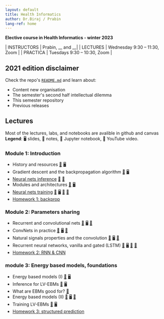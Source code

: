 ```yaml
---
layout: default
title: Health Informatics
author: Dr.Biraj / Prabin
lang-ref: home
---
```


**Elective course in Health Informatics - winter 2023**

| INSTRUCTORS | Prabin, __ and __|
| LECTURES    | Wednesday 9:30 – 11:30, Zoom |
| PRACTICA    | Tuesdays 9:30 – 10:30, Zoom |



## 2021 edition disclaimer

Check the repo's [`README.md`](https://github.com/prabinrs/HI2023/blob/master/README.md) and learn about:

- Content new organisation
- The semester's second half intellectual dilemma
- This semester repository
- Previous releases


## Lectures

Most of the lectures, labs, and notebooks are avalible in github and canvas 
**Legend**: 🖥 slides, 📝 notes, 📓 Jupyter notebook, 🎥 YouTube video.


### Module 1: Introduction

 * History and resources [🎥](https://youtu.be/mTtDfKgLm54) [🖥](https://drive.google.com/file/d/1vVNUye-1JNJnqP4A0704sjtF7gs_MpCI/)
 * Gradient descent and the backpropagation algorithm [🎥](https://youtu.be/nTlCqaL7fCY) [🖥](https://drive.google.com/file/d/1tYPYGYFDQw5IBs9wx4egCcBTTX2h9d9g/)
 * [Neural nets inference](https://atcold.github.io/NYU-DLSP21/en/week02/02-3/) [🎥](https://youtu.be/0TdAmZUMj2k) [📓](https://github.com/Atcold/NYU-DLSP20/blob/master/02-space_stretching.ipynb)
 * Modules and architectures [🎥](https://youtu.be/IYQN3i7dJIQ) [🖥](https://drive.google.com/file/d/1IaDI6BJ6g4SJbJLtNjVE_miWRzBH1-MX/)
 * [Neural nets training](https://atcold.github.io/NYU-DLSP21/en/week03/03-3/) [🎥](https://youtu.be/EyKiYVwrdjE) [🖥](https://github.com/Atcold/NYU-DLSP20/blob/master/slides/01%20-%20Spiral%20classification.pdf) [📓](https://github.com/Atcold/NYU-DLSP20/blob/master/04-spiral_classification.ipynb) [📓](https://github.com/Atcold/NYU-DLSP20/blob/master/05-regression.ipynb)
* [Homework 1: backprop](https://drive.google.com/drive/folders/1g-uQNEi_NJyELGRMrJGXXxmARDabcXFd)


### Module 2: Parameters sharing

 * Recurrent and convolutional nets [🎥](https://youtu.be/7dU3TFBJl-0) [🖥](https://drive.google.com/file/d/1GtI4ywzI84oamyr_W5k_wzgfRN139aFD/) [📝](https://drive.google.com/file/d/12jP4ssUIoGURAU8jGj6QwKXyZVdXW0o6/)
 * ConvNets in practice [🎥](https://youtu.be/-wz_vADGbtE) [🖥](https://drive.google.com/file/d/1WX3HoZhekL4MVvi_7VuLRYJtBGnF9JJY/) [📝](https://drive.google.com/file/d/1ToWP7e71diAeMtQ0D9pU-f0BXF4bAg46/)
 * Natural signals properties and the convolution [🎥](https://youtu.be/KvvNkE2vQVk) [🖥](https://github.com/Atcold/NYU-DLSP20/blob/master/slides/02%20-%20CNN.pdf) [📓](https://github.com/Atcold/NYU-DLSP20/blob/master/06-convnet.ipynb)
 * Recurrent neural networks, vanilla and gated (LSTM) [🎥](https://youtu.be/5KSGNomPJTE) [🖥](https://github.com/Atcold/NYU-DLSP20/blob/master/slides/04%20-%20RNN.pdf) [📓](https://github.com/Atcold/NYU-DLSP20/blob/master/08-seq_classification.ipynb) [📓](https://github.com/Atcold/NYU-DLSP20/blob/master/09-echo_data.ipynb)
 * [Homework 2: RNN & CNN](https://drive.google.com/drive/folders/1or1YiW0fFiZGEYy6b4EOEDgRPr0GQX0i)


### module 3: Energy based models, foundations

 * Energy based models (I) [🎥](https://youtu.be/xIn-Czj1g2Q) [🖥](https://drive.google.com/file/d/1kLUgZdRYFO5ksYHzbsRS8m8IocNiGu2J/)
 * Inference for LV-EBMs [🎥](https://youtu.be/xA_OPjRby5g) [🖥](https://github.com/Atcold/NYU-DLSP20/blob/master/slides/12%20-%20EBM.pdf)
 * What are EBMs good for? [🎥](https://youtu.be/eJeJWWEo7cE)
 * Energy based models (II) [🎥](https://youtu.be/8u2s64ZtmiA) [🖥](https://drive.google.com/file/d/1czfiEE6IPqE7q1fTm-SWOiC3VNEtpNrj/) [📝](https://drive.google.com/file/d/1IB5dkcAQ6GsHEz8Eg2hjaeQeVtT2i4Z5/)
 * Training LV-EBMs [🎥](https://youtu.be/XIMaWj5YjOQ) [🖥](https://github.com/Atcold/NYU-DLSP20/blob/master/slides/12%20-%20EBM.pdf)
 * [Homework 3: structured prediction](https://drive.google.com/drive/folders/1zGy_SnMBqaoS7_dHRmKiOFtqNV1jJJb6)
